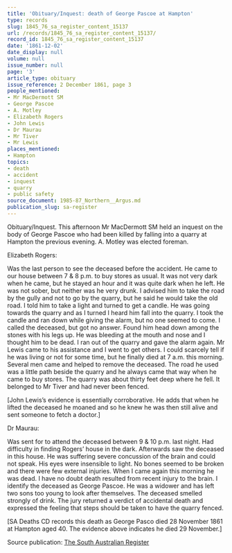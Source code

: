 ```yaml
---
title: 'Obituary/Inquest: death of George Pascoe at Hampton'
type: records
slug: 1845_76_sa_register_content_15137
url: /records/1845_76_sa_register_content_15137/
record_id: 1845_76_sa_register_content_15137
date: '1861-12-02'
date_display: null
volume: null
issue_number: null
page: '3'
article_type: obituary
issue_reference: 2 December 1861, page 3
people_mentioned:
- Mr MacDermott SM
- George Pascoe
- A. Motley
- Elizabeth Rogers
- John Lewis
- Dr Maurau
- Mr Tiver
- Mr Lewis
places_mentioned:
- Hampton
topics:
- death
- accident
- inquest
- quarry
- public safety
source_document: 1985-87_Northern__Argus.md
publication_slug: sa-register
---
```


Obituary/Inquest.  This afternoon Mr MacDermott SM held an inquest on the body of George Pascoe who had been killed by falling into a quarry at Hampton the previous evening.  A. Motley was elected foreman.

Elizabeth Rogers:

Was the last person to see the deceased before the accident.  He came to our house between 7 & 8 p.m. to buy stores as usual.  It was not very dark when he came, but he stayed an hour and it was quite dark when he left.  He was not sober, but neither was he very drunk.  I advised him to take the road by the gully and not to go by the quarry, but he said he would take the old road.  I told him to take a light and turned to get a candle.  He was going towards the quarry and as I turned I heard him fall into the quarry.  I took the candle and ran down while giving the alarm, but no one seemed to come.  I called the deceased, but got no answer.  Found him head down among the stones with his legs up.  He was bleeding at the mouth and nose and I thought him to be dead.  I ran out of the quarry and gave the alarm again.  Mr Lewis came to his assistance and I went to get others.  I could scarcely tell if he was living or not for some time, but he finally died at 7 a.m. this morning.  Several men came and helped to remove the deceased.  The road he used was a little path beside the quarry and he always came that way when he came to buy stores.  The quarry was about thirty feet deep where he fell.  It belonged to Mr Tiver and had never been fenced.

[John Lewis’s evidence is essentially corroborative.  He adds that when he lifted the deceased he moaned and so he knew he was then still alive and sent someone to fetch a doctor.]

Dr Maurau:

Was sent for to attend the deceased between 9 & 10 p.m. last night.  Had difficulty in finding Rogers’ house in the dark.  Afterwards saw the deceased in this house.  He was suffering severe concussion of the brain and could not speak.  His eyes were insensible to light.  No bones seemed to be broken and there were few external injuries.  When I came again this morning he was dead.  I have no doubt death resulted from recent injury to the brain.  I identify the deceased as George Pascoe.  He was a widower and has left two sons too young to look after themselves.  The deceased smelled strongly of drink.  The jury returned a verdict of accidental death and expressed the feeling that steps should be taken to have the quarry fenced.

[SA Deaths CD records this death as George Pasco died 28 November 1861 at Hampton aged 40.  The evidence above indicates he died 29 November.]

Source publication: [The South Australian Register](/publications/sa-register/)
